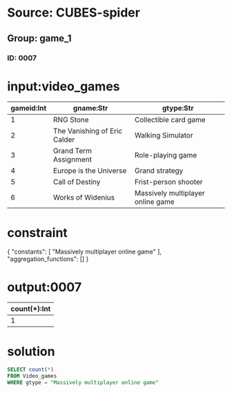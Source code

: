 # Source: CUBES-spider
## Group: game_1
### ID: 0007

# input:video_games

| gameid:Int | gname:Str | gtype:Str |
|---|---|---|
| 1 | RNG Stone | Collectible card game |
| 2 | The Vanishing of Eric Calder | Walking Simulator |
| 3 | Grand Term Assignment | Role-playing game |
| 4 | Europe is the Universe | Grand strategy |
| 5 | Call of Destiny | Frist-person shooter |
| 6 | Works of Widenius | Massively multiplayer online game |

# constraint

{
  "constants": [
    "Massively multiplayer online game"
  ],
  "aggregation_functions": []
}

# output:0007

| count(*):Int |
|---|
| 1 |

# solution

```sql
SELECT count(*)
FROM Video_games
WHERE gtype = "Massively multiplayer online game"
```
